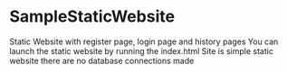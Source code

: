 # SampleStaticWebsite
Static Website with register page, login page and history pages
You can launch the static website by running the index.html
Site is simple static website there are no database connections made
